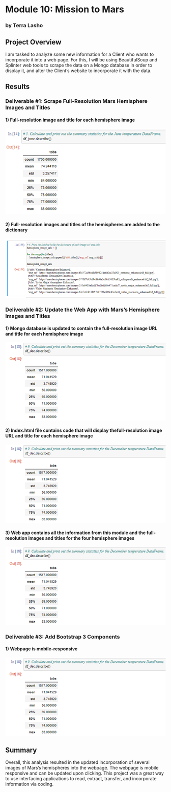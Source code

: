 # Module 10: Mission to Mars

### by Terra Lasho

## Project Overview

I am tasked to analyze some new information for a Client who wants to incorporate it into a web page. For this, I will be using BeautifulSoup and Splinter web tools to scrape the data on a Mongo database in order to display it, and alter the Client’s website to incorporate it with the data.

## Results

### Deliverable #1: Scrape Full-Resolution Mars Hemisphere Images and Titles
#### 1) Full-resolution image and title for each hemisphere image
![](https://github.com/Beetleee/Surfs_Up/blob/main/Resources/June%20stats.png)

#### 2) Full-resolution images and titles of the hemispheres are added to the dictionary
![](https://github.com/Beetleee/Mission_to_Mars/blob/main/apps/D1_1.png)

### Deliverable #2: Update the Web App with Mars’s Hemisphere Images and Titles

#### 1) Mongo database is updated to contain the full-resolution image URL and title for each hemisphere image
![](https://github.com/Beetleee/Surfs_Up/blob/main/Resources/Dec%20stats.png)
#### 2) Index.html file contains code that will display thefull-resolution image URL and title for each hemisphere image
![](https://github.com/Beetleee/Surfs_Up/blob/main/Resources/Dec%20stats.png)
#### 3) Web app contains all the information from this module and the full-resolution images and titles for the four hemisphere images
![](https://github.com/Beetleee/Surfs_Up/blob/main/Resources/Dec%20stats.png)

### Deliverable #3: Add Bootstrap 3 Components
#### 1) Webpage is mobile-responsive
![](https://github.com/Beetleee/Surfs_Up/blob/main/Resources/Dec%20stats.png)


## Summary
Overall, this analysis resulted in the updated incorporation of several images of Mars’s hemispheres into the webpage. The webpage is mobile responsive and can be updated upon clicking.  This project was a great way to use interfacing applications to read, extract, transfer, and incorporate information via coding.
